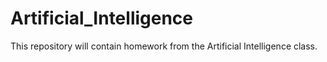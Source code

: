 # Artificial_Intelligence
This repository will contain homework from the Artificial Intelligence class.
